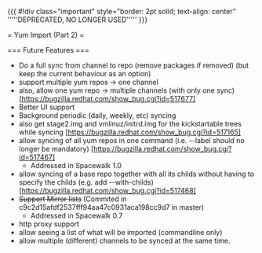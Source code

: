 {{{
#!div class="important" style="border: 2pt solid; text-align: center"
'''''DEPRECATED, NO LONGER USED'''''
}}}


= Yum Import (Part 2) =



=== Future Features ===

 * Do a full sync from channel to repo (remove packages if removed) (but keep the current behaviour as an option)
 * support multiple yum repos -> one channel
 * also, allow one yum repo -> multiple channels (with only one sync) [https://bugzilla.redhat.com/show_bug.cgi?id=517677]
 * Better UI support
 * Background periodic (daily, weekly, etc) syncing
 * also get stage2.img and vmlinuz/initrd.img for the kickstartable trees while syncing [https://bugzilla.redhat.com/show_bug.cgi?id=517165]
 * allow syncing of all yum repos in one command (i.e. --label should no longer be mandatory) [https://bugzilla.redhat.com/show_bug.cgi?id=517467]
   * Addressed in Spacewalk 1.0
 * allow syncing of a base repo together with all its childs without having to specify the childs (e.g. add --with-childs) [https://bugzilla.redhat.com/show_bug.cgi?id=517468]
 * ~~Support Mirror lists~~ (Commited in c9c2d15afdf2537fff94aa47c0931aca198cc9d7 in master)
   * Addressed in Spacewalk 0.7
 * http proxy support
 * allow seeing a list of what will be imported (commandline only)
 * allow multiple (different) channels to be synced at the same time.
